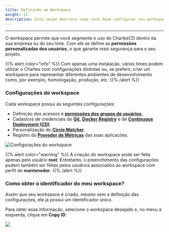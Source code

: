 ```yaml
---
title: Definindo um Workspace
weight: 22
description: Esta seção descreve como você deve configurar seu workspace dentro do Charles.
---
```


---

O workspace permite que você segmente o uso do CharlesCD dentro da sua empresa ou do seu time. Com ele se define as **permissões personalizadas dos usuários**, o que garante mais segurança para o seu projeto.

{{% alert color="info" %}}
Com apenas uma instalação, vários times podem utilizar o Charles com configurações distintas ou, se preferir, criar um workspace para representar diferentes ambientes de desenvolvimento como, por exemplo, homologação, produção, etc. 
{{% /alert %}}

### **Configurações do workspace**

Cada workspace possui as seguintes configurações:

* Definição dos acessos e [**permissões dos grupos de usuários**.](/docs-charles/pt/referência/grupo-de-usuários/)
* Cadastros de credenciais do [**Git**](/docs-charles/pt/primeiros-passos/definindo-um-workspace/credenciais-do-git/)**,** [**Docker Registry**](/docs-charles/pt/primeiros-passos/definindo-um-workspace/docker-registry/) e de [**Continuous Deployment \(CD\)**](/docs-charles/pt/referência/configuração-de-cd/).
* Personalização do [**Circle Matcher**](/docs-charles/pt/referência/circle-matcher/).
* Registro do [**Provedor de Métricas**](/docs-charles/pt/referência/métricas/configurando-as-métricas/) das suas aplicações.

![Configura&#xE7;&#xF5;es do workspace](/docs-charles/settings_-_workspace_-_11.4_-_add_group_permissions2x.png)

{{% alert color="warning" %}}
A criação do workspace pode ser feita apenas pelo usuário **root**. Entretanto, o preenchimento das configurações podem também ser feitas pelos usuários associados ao workspace com perfil de **mantenedor**.
{{% /alert %}}

### **Como obter o identificador do meu workspace?**

Assim que seu workspace é criado, mesmo sem a definição das configurações, ele já possui um identificador único. 

Para obter essa informação, selecione o workspace desejado e, no menu à esquerda, clique em **Copy ID**:

![](/docs-charles/workspaceid.gif)
